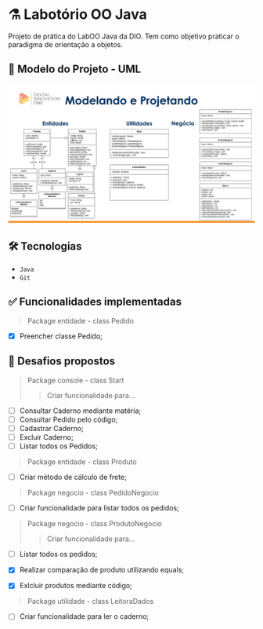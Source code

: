 # ⚗️ Labotório OO Java

Projeto de prática do LabOO Java da DIO. Tem como objetivo praticar o paradigma de orientação a objetos.

## 🧾 Modelo do Projeto - UML

![img.png](img.png)

## 🛠️ Tecnologias

- `Java`
- `Git`

## ✅ Funcionalidades implementadas

> Package entidade - class Pedido
- [x] Preencher classe Pedido;

## 🎯 Desafios propostos

> Package console - class Start
>> Criar funcionalidade para...
  - [ ] Consultar Caderno mediante matéria;
  - [ ] Consultar Pedido pelo código;
  - [ ] Cadastrar Caderno;
  - [ ] Excluir Caderno;
  - [ ] Listar todos os Pedidos;

> Package entidade - class Produto
  - [ ] Criar método de cálculo de frete;


> Package negocio - class PedidoNegocio
  - [ ] Criar funcionalidade para listar todos os pedidos;


> Package negocio - class ProdutoNegocio
>> Criar funcionalidade para...
  - [ ] Listar todos os pedidos;
  - [x] Realizar comparação de produto utilizando equals;
  - [x] Exlcluir produtos mediante código;


> Package utilidade - class LeitoraDados
  - [ ] Criar funcionalidade para ler o caderno;